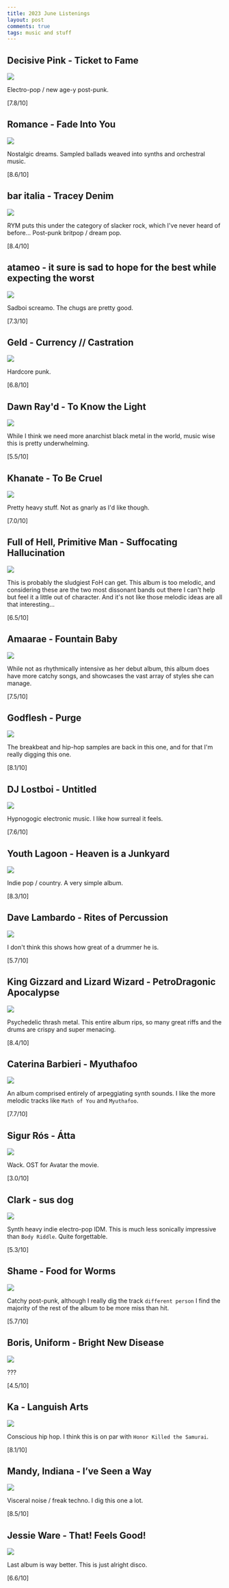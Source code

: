 ```yaml
---
title: 2023 June Listenings
layout: post
comments: true
tags: music and stuff
---
```


## Decisive Pink - Ticket to Fame

  ![](https://f4.bcbits.com/img/a2352823682_16.jpg)

  Electro-pop / new age-y post-punk.

  [7.8/10]
  
## Romance - Fade Into You

  ![](https://assets.boomkat.com/spree/products/870793/large/cover.jpg)

  Nostalgic dreams. Sampled ballads weaved into synths and orchestral music.

  [8.6/10]

## bar italia - Tracey Denim

  ![](https://f4.bcbits.com/img/a0987131267_16.jpg)

  RYM puts this under the category of slacker rock, which I've never heard of before... Post-punk britpop / dream pop.

  [8.4/10]

## atameo - it sure is sad to hope for the best while expecting the worst

  ![](https://f4.bcbits.com/img/a1399645903_10.jpg)

  Sadboi screamo. The chugs are pretty good.

  [7.3/10]

## Geld - Currency // Castration

  ![](https://f4.bcbits.com/img/a1997046881_16.jpg)

  Hardcore punk.

  [6.8/10]

## Dawn Ray'd - To Know the Light

  ![](https://f4.bcbits.com/img/a2459991396_16.jpg)

  While I think we need more anarchist black metal in the world, music wise this is pretty underwhelming.

  [5.5/10]

## Khanate - To Be Cruel

  ![](https://f4.bcbits.com/img/a3411741448_16.jpg)

  Pretty heavy stuff. Not as gnarly as I'd like though.

  [7.0/10]

## Full of Hell, Primitive Man - Suffocating Hallucination

  ![](https://f4.bcbits.com/img/a0654814283_16.jpg)

  This is probably the sludgiest FoH can get. This album is too melodic, and considering these are the two most dissonant bands out there I can't help but feel it a little out of character. And it's not like those melodic ideas are all that interesting...

  [6.5/10]

## Amaarae - Fountain Baby

  ![](https://i.scdn.co/image/ab67616d0000b2737944430c5d0b6eab129b7351)

  While not as rhythmically intensive as her debut album, this album does have more catchy songs, and showcases the vast array of styles she can manage.

  [7.5/10]

## Godflesh - Purge

  ![](https://f4.bcbits.com/img/a0596879219_16.jpg)

  The breakbeat and hip-hop samples are back in this one, and for that I'm really digging this one.

  [8.1/10]

## DJ Lostboi - Untitled

  ![](https://f4.bcbits.com/img/a3171987100_16.jpg)

  Hypnogogic electronic music. I like how surreal it feels.

  [7.6/10]

## Youth Lagoon - Heaven is a Junkyard

  ![](https://f4.bcbits.com/img/a1873613373_16.jpg)

  Indie pop / country. A very simple album.

  [8.3/10]

## Dave Lambardo - Rites of Percussion

  ![](https://f4.bcbits.com/img/a1745489369_16.jpg)

  I don't think this shows how great of a drummer he is.

  [5.7/10]

## King Gizzard and Lizard Wizard - PetroDragonic Apocalypse

  ![](https://f4.bcbits.com/img/a2805471381_16.jpg)

  Psychedelic thrash metal. This entire album rips, so many great riffs and the drums are crispy and super menacing.

  [8.4/10]

## Caterina Barbieri - Myuthafoo

  ![](https://f4.bcbits.com/img/a4231551779_16.jpg)

  An album comprised entirely of arpeggiating synth sounds. I like the more melodic tracks like `Math of You` and `Myuthafoo`.

  [7.7/10]

## Sigur Rós - Átta

  ![](https://f4.bcbits.com/img/a0854073127_16.jpg)

  Wack. OST for Avatar the movie.

  [3.0/10]

## Clark - sus dog

  ![](https://f4.bcbits.com/img/a3727646661_16.jpg)

  Synth heavy indie electro-pop IDM. This is much less sonically impressive than `Body Riddle`. Quite forgettable.

  [5.3/10]

## Shame - Food for Worms

  ![](https://f4.bcbits.com/img/a3572843218_16.jpg)

  Catchy post-punk, although I really dig the track `different person` I find the majority of the rest of the album to be more miss than hit.

  [5.7/10]

## Boris, Uniform - Bright New Disease

  ![](https://f4.bcbits.com/img/a3845512257_16.jpg)

  ???

  [4.5/10]

## Ka - Languish Arts

  ![](https://i.scdn.co/image/ab67616d0000b273b5843dd42cf02e80fae9e1e4)

  Conscious hip hop. I think this is on par with `Honor Killed the Samurai`.

  [8.1/10]

## Mandy, Indiana - I’ve Seen a Way

  ![](https://f4.bcbits.com/img/a2760412963_16.jpg)

  Visceral noise / freak techno. I dig this one a lot.

  [8.5/10]

## Jessie Ware - That! Feels Good!

  ![](https://f4.bcbits.com/img/a0584942997_16.jpg)

  Last album is way better. This is just alright disco.

  [6.6/10]
